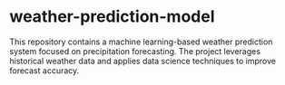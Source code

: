 # weather-prediction-model
This repository contains a machine learning-based weather prediction system focused on precipitation forecasting. The project leverages historical weather data and applies data science techniques to improve forecast accuracy.
